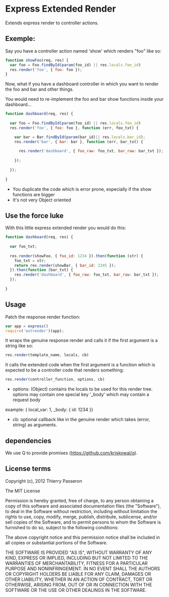 # Express Extended Render

Extends express render to controller actions.

## Exemple:

Say you have a controller action named 'show' which renders "foo" like so:

```js
function showFoo(req, res) {
  var foo = Foo.findById(param(foo_id) || res.locals.foo_id)
  res.render('foo', { foo: foo });
}
```

Now, what if you have a dashboard controller in which you want to render the foo and bar and other things.

You would need to re-implement the foo and bar show functions inside your dashboard...

```js
function dashboard(req, res) {
  
  var foo = Foo.findById(param(foo_id) || res.locals.foo_id)
  res.render('foo', { foo: foo }, function (err, foo_txt) {

    var bar = Bar.findById(param(bar_id)|| res.locals.bar_id);
    res.render('bar', { bar: bar }, function (err, bar_txt) {
      
      res.render('dashboard', { foo_raw: foo_txt, bar_raw: bar_txt });
      
    });
  
  });
    
}
```

* You duplicate the code which is error prone, especially if the show functions are bigger
* It's not very Object oriented

## Use the force luke

With this little express extended render you would do this:

```js
function dashboard(req, res) {
 
  var foo_txt;
  
  res.render(showFoo, { foo_id: 1234 }).then(function (str) {
    foo_txt = str;
    return res.render(showBar, { bar_id: 2345 });
  }).then(function (bar_txt) {
    res.render('dashboard', { foo_raw: foo_txt, bar_raw: bar_txt });
  });
  
}
```

## Usage

Patch the response render function:

```js
var app = express()
require('extrender')(app);
```

It wraps the genuine response render and calls it if the first argument is a string like so:

```js
res.render(template_name, locals, cb)
```

It calls the extended code when the first argument is a function which is expected to be a controller code that renders something:

```js
res.render(controller_function, options, cb)
```

* options: (Object) contains the locals to be used for this render tree. options may contain one special key '_body' which may contain a request body

example: { local_var: 1, _body: { id: 1234 }}

* cb: optional callback like in the genuine render which takes (error, string) as arguments.


## dependencies

We use Q to provide promises (https://github.com/kriskowal/q).


## License terms

Copyright (c), 2012 Thierry Passeron

The MIT License

Permission is hereby granted, free of charge, to any person obtaining a copy of this software and associated documentation files (the "Software"), to deal in the Software without restriction, including without limitation the rights to use, copy, modify, merge, publish, distribute, sublicense, and/or sell copies of the Software, and to permit persons to whom the Software is furnished to do so, subject to the following conditions:

The above copyright notice and this permission notice shall be included in all copies or substantial portions of the Software.

THE SOFTWARE IS PROVIDED "AS IS", WITHOUT WARRANTY OF ANY KIND, EXPRESS OR IMPLIED, INCLUDING BUT NOT LIMITED TO THE WARRANTIES OF MERCHANTABILITY, FITNESS FOR A PARTICULAR PURPOSE AND NONINFRINGEMENT. IN NO EVENT SHALL THE AUTHORS OR COPYRIGHT HOLDERS BE LIABLE FOR ANY CLAIM, DAMAGES OR OTHER LIABILITY, WHETHER IN AN ACTION OF CONTRACT, TORT OR OTHERWISE, ARISING FROM, OUT OF OR IN CONNECTION WITH THE SOFTWARE OR THE USE OR OTHER DEALINGS IN THE SOFTWARE.